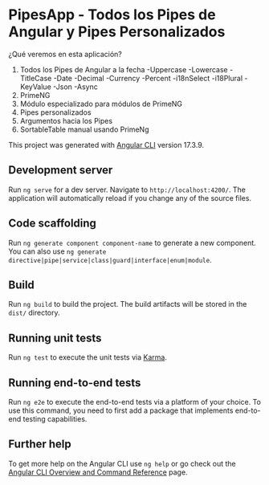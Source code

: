 # PipesApp - Todos los Pipes de Angular y Pipes Personalizados

¿Qué veremos en esta aplicación?

1. Todos los Pipes de Angular a la fecha
    -Uppercase
    -Lowercase
    -TitleCase
    -Date
    -Decimal
    -Currency
    -Percent
    -i18nSelect
    -i18Plural
    -KeyValue
    -Json
    -Async
2. PrimeNG
3. Módulo especializado para módulos de PrimeNG
4. Pipes personalizados
5. Argumentos hacia los Pipes
6. SortableTable manual usando PrimeNg


This project was generated with [Angular CLI](https://github.com/angular/angular-cli) version 17.3.9.

## Development server

Run `ng serve` for a dev server. Navigate to `http://localhost:4200/`. The application will automatically reload if you change any of the source files.

## Code scaffolding

Run `ng generate component component-name` to generate a new component. You can also use `ng generate directive|pipe|service|class|guard|interface|enum|module`.

## Build

Run `ng build` to build the project. The build artifacts will be stored in the `dist/` directory.

## Running unit tests

Run `ng test` to execute the unit tests via [Karma](https://karma-runner.github.io).

## Running end-to-end tests

Run `ng e2e` to execute the end-to-end tests via a platform of your choice. To use this command, you need to first add a package that implements end-to-end testing capabilities.

## Further help

To get more help on the Angular CLI use `ng help` or go check out the [Angular CLI Overview and Command Reference](https://angular.io/cli) page.
